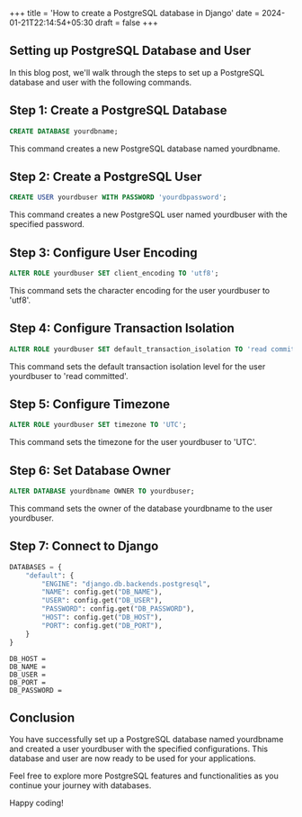 +++
title = 'How to create a PostgreSQL database in Django'
date = 2024-01-21T22:14:54+05:30
draft = false
+++


## Setting up PostgreSQL Database and User

In this blog post, we'll walk through the steps to set up a PostgreSQL database and user with the following commands.

## Step 1: Create a PostgreSQL Database

```sql
CREATE DATABASE yourdbname;
```

This command creates a new PostgreSQL database named yourdbname.

## Step 2: Create a PostgreSQL User

```sql
CREATE USER yourdbuser WITH PASSWORD 'yourdbpassword';
```

This command creates a new PostgreSQL user named yourdbuser with the specified password.

## Step 3: Configure User Encoding

```sql
ALTER ROLE yourdbuser SET client_encoding TO 'utf8';
```

This command sets the character encoding for the user yourdbuser to 'utf8'.

## Step 4: Configure Transaction Isolation

```sql
ALTER ROLE yourdbuser SET default_transaction_isolation TO 'read committed';
```

This command sets the default transaction isolation level for the user yourdbuser to 'read committed'.

<!-- ## Step 5: Grant Permissions

```sql
GRANT ALL PRIVILEGES ON DATABASE yourdbname TO yourdbuser;
``` -->

## Step 5: Configure Timezone

```sql
ALTER ROLE yourdbuser SET timezone TO 'UTC';
```

This command sets the timezone for the user yourdbuser to 'UTC'.

## Step 6: Set Database Owner

```sql
ALTER DATABASE yourdbname OWNER TO yourdbuser;
```

This command sets the owner of the database yourdbname to the user yourdbuser.

## Step 7: Connect to Django

```python
DATABASES = {
    "default": {
        "ENGINE": "django.db.backends.postgresql",
        "NAME": config.get("DB_NAME"),
        "USER": config.get("DB_USER"),
        "PASSWORD": config.get("DB_PASSWORD"),
        "HOST": config.get("DB_HOST"),
        "PORT": config.get("DB_PORT"),
    }
}
```

```env
DB_HOST =
DB_NAME =
DB_USER =
DB_PORT =
DB_PASSWORD =
```

## Conclusion

You have successfully set up a PostgreSQL database named yourdbname and created a user yourdbuser with the specified configurations. This database and user are now ready to be used for your applications.

Feel free to explore more PostgreSQL features and functionalities as you continue your journey with databases.

Happy coding!

